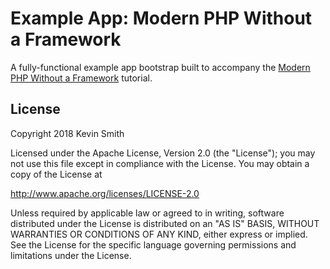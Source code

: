 # Example App: Modern PHP Without a Framework

A fully-functional example app bootstrap built to accompany the [Modern PHP Without a Framework](https://kevinsmith.io/modern-php-without-a-framework) tutorial.

## License

Copyright 2018 Kevin Smith

Licensed under the Apache License, Version 2.0 (the "License");
you may not use this file except in compliance with the License.
You may obtain a copy of the License at

  http://www.apache.org/licenses/LICENSE-2.0

Unless required by applicable law or agreed to in writing, software
distributed under the License is distributed on an "AS IS" BASIS,
WITHOUT WARRANTIES OR CONDITIONS OF ANY KIND, either express or implied.
See the License for the specific language governing permissions and
limitations under the License.
